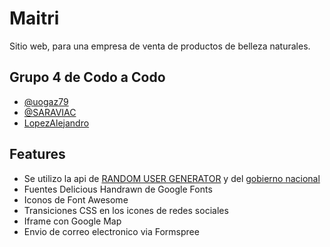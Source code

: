 # Maitri 

Sitio web, para una empresa de venta de productos de belleza naturales. 

## Grupo 4 de Codo a Codo

- [@uogaz79](https://github.com/uogaz79)
- [@SARAVIAC](https://github.com/SARAVIAC)
- [LopezAlejandro](https://github.com/LopezAlejandro)



## Features

- Se utilizo la api de [RANDOM USER GENERATOR](https://randomuser.me/) y del [gobierno nacional](https://apis.datos.gob.ar/georef/api/provincias) 
- Fuentes Delicious Handrawn de Google Fonts
- Iconos de Font Awesome
- Transiciones CSS en los icones de redes sociales
- Iframe con Google Map
- Envio de correo electronico via Formspree


